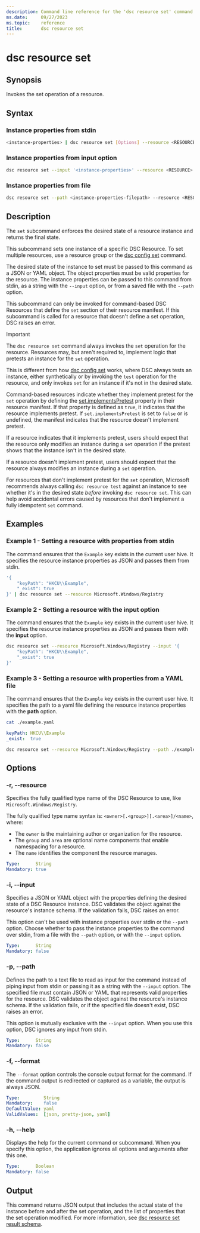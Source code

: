 ```yaml
---
description: Command line reference for the 'dsc resource set' command
ms.date:     09/27/2023
ms.topic:    reference
title:       dsc resource set
---
```


# dsc resource set

## Synopsis

Invokes the set operation of a resource.

## Syntax

### Instance properties from stdin

```sh
<instance-properties> | dsc resource set [Options] --resource <RESOURCE>
```

### Instance properties from input option

```sh
dsc resource set --input '<instance-properties>' --resource <RESOURCE>
```

### Instance properties from file

```sh
dsc resource set --path <instance-properties-filepath> --resource <RESOURCE>
```

## Description

The `set` subcommand enforces the desired state of a resource instance and returns the final state.

This subcommand sets one instance of a specific DSC Resource. To set multiple resources,
use a resource group or the [dsc config set][01] command.

The desired state of the instance to set must be passed to this command as a JSON or YAML object.
The object properties must be valid properties for the resource. The instance properties can be
passed to this command from stdin, as a string with the `--input` option, or from a saved file with
the `--path` option.

This subcommand can only be invoked for command-based DSC Resources that define the `set` section
of their resource manifest. If this subcommand is called for a resource that doesn't define a set
operation, DSC raises an error.

> [!IMPORTANT]
> The `dsc resource set` command always invokes the `set` operation for the resource. Resources
> may, but aren't required to, implement logic that pretests an instance for the `set` operation.
>
> This is different from how [dsc config set][02] works, where DSC always tests an instance, either
> synthetically or by invoking the `test` operation for the resource, and only invokes `set` for an
> instance if it's not in the desired state.
>
> Command-based resources indicate whether they implement pretest for the `set` operation by
> defining the [set.implementsPretest][03] property in their resource manifest. If that property is
> defined as `true`, it indicates that the resource implements pretest. If `set.implementsPretest`
> is set to `false` or is undefined, the manifest indicates that the resource doesn't implement
> pretest.
>
> If a resource indicates that it implements pretest, users should expect that the resource only
> modifies an instance during a `set` operation if the pretest shows that the instance isn't in the
> desired state.
>
> If a resource doesn't implement pretest, users should expect that the resource always modifies an
> instance during a `set` operation.
>
> For resources that don't implement pretest for the `set` operation, Microsoft recommends always
> calling `dsc resource test` against an instance to see whether it's in the desired state _before_
> invoking `dsc resource set`. This can help avoid accidental errors caused by resources that don't
> implement a fully idempotent `set` command.

## Examples

### Example 1 - Setting a resource with properties from stdin

The command ensures that the `Example` key exists in the current user hive. It specifies the
resource instance properties as JSON and passes them from stdin.

```sh
'{
    "keyPath": "HKCU\\Example",
    "_exist": true
}' | dsc resource set --resource Microsoft.Windows/Registry
```

### Example 2 - Setting a resource with the input option

The command ensures that the `Example` key exists in the current user hive. It specifies the
resource instance properties as JSON and passes them with the **input** option.

```sh
dsc resource set --resource Microsoft.Windows/Registry --input '{
    "keyPath": "HKCU\\Example",
    "_exist": true
}'
```

### Example 3 - Setting a resource with properties from a YAML file

The command ensures that the `Example` key exists in the current user hive. It specifies the
path to a yaml file defining the resource instance properties with the **path** option.

```sh
cat ./example.yaml
```

```yaml
keyPath: HKCU\\Example
_exist:  true
```

```sh
dsc resource set --resource Microsoft.Windows/Registry --path ./example.yaml
```

## Options

### -r, --resource

Specifies the fully qualified type name of the DSC Resource to use, like
`Microsoft.Windows/Registry`.

The fully qualified type name syntax is: `<owner>[.<group>][.<area>]/<name>`, where:

- The `owner` is the maintaining author or organization for the resource.
- The `group` and `area` are optional name components that enable namespacing for a resource.
- The `name` identifies the component the resource manages.

```yaml
Type:      String
Mandatory: true
```

### -i, --input

Specifies a JSON or YAML object with the properties defining the desired state of a DSC Resource
instance. DSC validates the object against the resource's instance schema. If the validation fails,
DSC raises an error.

This option can't be used with instance properties over stdin or the `--path` option. Choose
whether to pass the instance properties to the command over stdin, from a file with the `--path`
option, or with the `--input` option.

```yaml
Type:      String
Mandatory: false
```

### -p, --path

Defines the path to a text file to read as input for the command instead of piping input from stdin
or passing it as a string with the `--input` option. The specified file must contain JSON or YAML
that represents valid properties for the resource. DSC validates the object against the resource's
instance schema. If the validation fails, or if the specified file doesn't exist, DSC raises an
error.

This option is mutually exclusive with the `--input` option. When you use this option, DSC
ignores any input from stdin.

```yaml
Type:      String
Mandatory: false
```

### -f, --format

The `--format` option controls the console output format for the command. If the command output is
redirected or captured as a variable, the output is always JSON.

```yaml
Type:         String
Mandatory:    false
DefaultValue: yaml
ValidValues:  [json, pretty-json, yaml]
```

### -h, --help

Displays the help for the current command or subcommand. When you specify this option, the
application ignores all options and arguments after this one.

```yaml
Type:      Boolean
Mandatory: false
```

## Output

This command returns JSON output that includes the actual state of the instance before and after
the set operation, and the list of properties that the set operation modified. For more
information, see [dsc resource set result schema][04].

[01]: ../config/set.md
[02]: ../config/set.md
[03]: ../../schemas/resource/manifest/set.md#implementspretest
[04]: ../../schemas/outputs/resource/set.md
